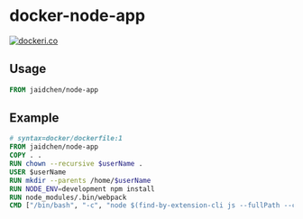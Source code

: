 # docker-node-app

[![dockeri.co](https://dockeri.co/image/jaidchen/node-app)](https://hub.docker.com/r/jaidchen/node-app)

## Usage

```Dockerfile
FROM jaidchen/node-app
```

## Example
```Dockerfile
# syntax=docker/dockerfile:1
FROM jaidchen/node-app
COPY . .
RUN chown --recursive $userName .
USER $userName
RUN mkdir --parents /home/$userName
RUN NODE_ENV=development npm install
RUN node_modules/.bin/webpack
CMD ["/bin/bash", "-c", "node $(find-by-extension-cli js --fullPath --cwd dist/package/production)"]
```